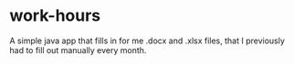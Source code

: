 # work-hours

A simple java app that fills in for me .docx and .xlsx files, that I previously had to fill out manually every month.
